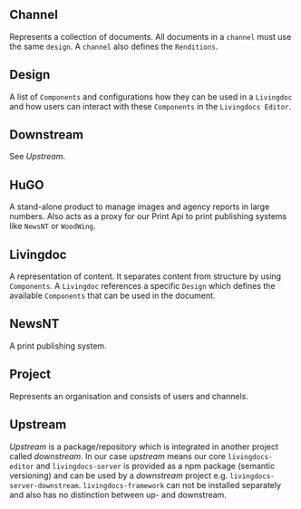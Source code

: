 
## Channel

Represents a collection of documents. All documents in a `channel` must use
the same `design`. A `channel` also defines the `Renditions`.

## Design

A list of `Components` and configurations how they can be used
in a `Livingdoc` and how users can interact with these `Components` in the
`Livingdocs Editor`.

## Downstream

See *Upstream*.

## HuGO

A stand-alone product to manage images and agency reports in large numbers.
Also acts as a proxy for our Print Api to print publishing systems like `NewsNT` or `WoodWing`.

## Livingdoc

A representation of content. It separates content from structure by using
`Components`. A `Livingdoc` references a specific `Design` which defines the
available `Components` that can be used in the document.

## NewsNT

A print publishing system.

## Project

Represents an organisation and consists of users and channels.

## Upstream

*Upstream* is a package/repository which is integrated in another project called *downstream*. In our case *upstream* means our core `livingdocs-editor` and `livingdocs-server` is provided as a npm package (semantic versioning) and can be used by a *downstream* project e.g. `livingdocs-server-downstream`. `livingdocs-framework` can not be installed separately and also has no distinction between up- and downstream.
